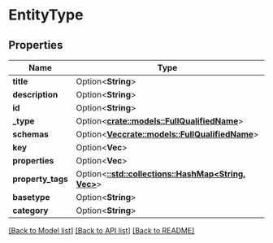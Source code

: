 # EntityType

## Properties

Name | Type | Description | Notes
------------ | ------------- | ------------- | -------------
**title** | Option<**String**> |  | [optional]
**description** | Option<**String**> |  | [optional]
**id** | Option<**String**> |  | [optional]
**_type** | Option<[**crate::models::FullQualifiedName**](FullQualifiedName.md)> |  | [optional]
**schemas** | Option<[**Vec<crate::models::FullQualifiedName>**](FullQualifiedName.md)> |  | [optional]
**key** | Option<**Vec<String>**> |  | [optional]
**properties** | Option<**Vec<String>**> |  | [optional]
**property_tags** | Option<[**::std::collections::HashMap<String, Vec<String>>**](array.md)> |  | [optional]
**basetype** | Option<**String**> |  | [optional]
**category** | Option<**String**> |  | [optional]

[[Back to Model list]](../README.md#documentation-for-models) [[Back to API list]](../README.md#documentation-for-api-endpoints) [[Back to README]](../README.md)



